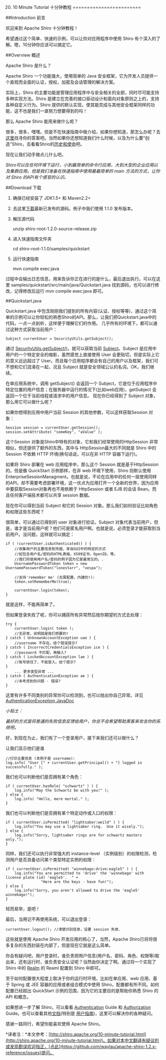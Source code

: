 20. 10 Minute Tutorial 十分钟教程
========================

##Introduction 前言

欢迎来到 Apache Shiro 十分钟教程！

希望通过这个简单、快速的示例，可以让你对应用程序中使用 Shiro 有个深入的了解。嗯，10分钟你应该可以搞定它。

##Overview 概述

Apache Shiro 是什么？

Apache Shiro 一个功能强大，使用简单的 Java 安全框架，它为开发人员提供一个直观而全面的认证，授权，加密及会话管理的解决方案。

实际上，Shiro 的主要功能是管理应用程序中与安全相关的全部，同时尽可能支持多种实现方法。Shiro 是建立在完善的接口驱动设计和面向对象原则之上的，支持各种自定义行为。Shiro 提供的默认实现，使其能完成与其他安全框架同样的功能，这不也是我们一直努力想要得到的吗！

那么 Apache Shiro 能用来做什么呢？

很多，很多，嘿嘿。但是不在快速指南中做介绍，如果你想知道，那怎么办呢？去[这里](http://shiro.apache.org/features.html)找寻你的答案吧。当然如果你还想知道我们什么时候，以及为什么要“创造”Shiro，去看看Shrio的[历史和使命](http://shiro.apache.org/what-is-shiro.html)吧。

现在让我们动手做点儿什么吧。

*Shiro可以在任何环境下运行，小到最简单的命令行应用，大到大型的企业应用以及集群应用。但是我们准备在快速指南中使用最最简单的 main 方法的方式，让你对 Shiro 的API有个感官的认识。*

##Download 下载

1. 确保已经安装了 JDK1.5+ 和 Maven2.2+
2. 去这里[下载](http://shiro.apache.org/download.html)最新已发布的源码。例子中我们使用 1.1.0 发布版本。
3. 解压源代码

	unzip shiro-root-1.2.0-source-release.zip

4. 进入快速指南文件夹

	cd shiro-root-1.1.0/samples/quickstart

5. 运行快速指南

	mvn compile exec:java

过程中会输出日志信息，用来告诉你正在进行的是什么，最后退出执行。可以在这里 samples/quickstart/src/main/java/Quickstart.java 找到源码，也可以进行修改，记得修改后运行 mvn compile exec:java  即可。

##Quickstart.java

Quickstart.java 中包含刚刚我们提到的所有内容(认证、授权等等)，通过这个简单的示例可以让你轻松的熟悉Shiro的API。那么，让我们把Quickstart.java中的代码，一点一点剖析，这样便于理解它们的作用。 几乎所有的环境下，都可以通过这种方式获取当前用户：

	Subject currentUser = SecurityUtils.getSubject();

通过 [SecurityUtils.getSubject()](http://shiro.apache.org/static/current/apidocs/org/apache/shiro/SecurityUtils.html)，就可以获取当前 [Subject](https://github.com/waylau/apache-shiro-1.2.x-reference/blob/master/IV.%20Auxiliary%20Support%20%E8%BE%85%E5%8A%A9%E6%94%AF%E6%8C%81/14.%20Custom%20Subjects%20%E8%87%AA%E5%AE%9A%E4%B9%89%20Subject.md)。Subject 是应用中用户的一个特定安全的缩影，虽然感觉上直接使用 User 会更贴切，但是实际上它的意义远远超过了 User。而且每个应用程序都会有自己的用户以及框架，我们可不想和它们混淆在一起，况且 Subject 就是安全领域公认的名词。OK，我们继续。

在单应用系统中，调用 getSubject() 会返回一个 Subject，它是位于应用程序中特定位置的用户信息；在服务器中运行的情况下(比如web应用)，getSubject 会返回一个位于当前线程或请求中的用户信息。 现在你已经得到了 Subject 对象，那么用它可以做什么呢？

如果你想得到应用中用户当前 Session 的其他参数，可以这样获取Session 对象：

	Session session = currentUser.getSession();
	session.setAttribute( "someKey", "aValue" );

这个Session 对象是Shiro中特有的对象，它和我们经常使用的HttpSession 非常相似，但还提供了额外的东西，其中与 HttpSession最大的不同就是 Shiro 中的 Session 不依赖 HTTP 环境(换句话说，可以在非 HTTP 容器下运行)。

如果将 Shiro 部署在 web 应用程序中，那么这个 Session 就是基于HttpSession 的。但是像 QuickStart 示例那样，在非 web 环境下使用，Shiro 则默认使用 EnterpriseSessionManagment。也就是说，不论在应用中的任何一层使用同样的API，却不需要考虑部署环境，这一优点为应用打开一个全新的世界，因为应用中要获取Session对象再也不用依赖于 HttpSession 或者 EJB 的会话 Bean。而且任何客户端技术都可以共享 session 数据。

现在你可以得到当前 Subject 和它的 Session 对象。那么我们如何验证比如角色和权限这些东西呢？

很简单，可以通过已得到的 user 对象进行验证。Subject 对象代表当前用户，但是，谁才是当前用户呢？他们可是匿名用户啊。也就是说，必须登录才能获取到当前用户。没问题，这样就可以搞定：

	if ( !currentUser.isAuthenticated() ) {
	    //收集用户的主要信息和凭据，来自GUI中的特定的方式
		//如包含用户名/密码的HTML表格，X509证书，OpenID，等。
		//我们将使用用户名/密码的例子因为它是最常见的。.
	    UsernamePasswordToken token = new UsernamePasswordToken("lonestarr", "vespa");
	
	    //支持'remember me' (无需配置，内建的!):
	    token.setRememberMe(true);
	
	    currentUser.login(token);
	}


就是这样，不能再简单了。

但如果登录失败了呢，你可以捕获所有异常然后按你期望的方式去处理：

	try {
	    currentUser.login( token );
	    //无异常，说明就是我们想要的!
	} catch ( UnknownAccountException uae ) {
	    //username 不存在，给个错误提示?
	} catch ( IncorrectCredentialsException ice ) {
	    //password 不匹配，再输入?
	} catch ( LockedAccountException lae ) {
	    //账号锁住了，不能登入。给个提示?
	} 
	    ... 更多类型异常 ...
	} catch ( AuthenticationException ae ) {
	    //未考虑到的问题 - 错误?
	}


这里有许多不同类别的异常你可以检测到，也可以抛出你自己异常。详见
[AuthenticationException JavaDoc](http://shiro.apache.org/static/current/apidocs/org/apache/shiro/authc/AuthenticationException.html)

*小贴士：*

*最好的方式是将普通的失败信息反馈给用户，你总不会希望帮助黑客来攻击你的系统吧。*

好，到现在为止，我们有了一个登录用户，接下来我们还可以做什么？
 
让我们显示他们是谁

	//打印主要信息 (本例子是 username):
	log.info( "User [" + currentUser.getPrincipal() + "] logged in successfully." );

我们也可以判断他们是否拥有某个角色：
	
	if ( currentUser.hasRole( "schwartz" ) ) {
	    log.info("May the Schwartz be with you!" );
	} else {
	    log.info( "Hello, mere mortal." );
	}

我们也可以判断他们是否拥有某个特定动作或入口的权限：
	
	if ( currentUser.isPermitted( "lightsaber:weild" ) ) {
	    log.info("You may use a lightsaber ring.  Use it wisely.");
	} else {
	    log.info("Sorry, lightsaber rings are for schwartz masters only.");
	}

同样，我们还可以执行非常强大的 instance-level （实例级别）的权限检测，检测用户是否具备访问某个类型特定实例的权限：

	if ( currentUser.isPermitted( "winnebago:drive:eagle5" ) ) {
	    log.info("You are permitted to 'drive' the 'winnebago' with license plate (id) 'eagle5'.  " +
	                "Here are the keys - have fun!");
	} else {
	    log.info("Sorry, you aren't allowed to drive the 'eagle5' winnebago!");
	}

轻而易举，是吧！

最后，当用记不再使用系统，可以退出登录：

	currentUser.logout(); //清楚识别信息，设置 session 失效.

这些就是使用 Apache Shiro 开发应用的核心了，当然，Apache Shiro已将将很多复杂的东西封装在内部了，但是现在它就是这么简单。

你会有疑问吧，用户登录时，谁负责把用户信息(用户名、密码、角色、权限等)取出来，还有运行时，谁负责安全认证呢？当然由你决定了啊。通过将一个实现了 Shiro 中的 [Realm](https://github.com/waylau/apache-shiro-1.2.x-reference/blob/master/II.%20Core%20%E6%A0%B8%E5%BF%83/7.%20Realms.md) 的 Reaml 配置到 Shiro 中即可。

至于如何配置很大程度上取决于你的运行时环境，比如在单应用、web 应用、基于 Spring 或 JEE 容器的应用或者组合模式中使用 Shiro，配置都有所不同。如何配置已经超出 QuickStart 示例的范围，因为它的主要目的是帮助你熟悉 Shiro 的 API 和概念。

如果想进一步了解 Shiro，可以看看 [Authentication](https://github.com/waylau/apache-shiro-1.2.x-reference/blob/master/II.%20Core%20%E6%A0%B8%E5%BF%83/5.%20Authentication%20%E8%AE%A4%E8%AF%81.md) Guide 和 [Authorization](https://github.com/waylau/apache-shiro-1.2.x-reference/blob/master/II.%20Core%20%E6%A0%B8%E5%BF%83/6.%20Authorization%20%E6%8E%88%E6%9D%83.md) Guide。也可以查看其他[文档](http://shiro.apache.org/documentation.html)(特别是 [用户指南](https://github.com/waylau/apache-shiro-1.2.x-reference))，这里可以解决你的各种疑问。

感谢一路同行，希望你能喜欢使用 Apache Shiro。


*译者注：*本文参考：[http://shiro.apache.org/10-minute-tutorial.html](http://shiro.apache.org/10-minute-tutorial.html)。如果对本中文翻译有疑议的或发现勘误欢迎指正，[点此](https://github.com/waylau/apache-shiro-1.2.x-reference/issues)提问。